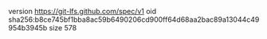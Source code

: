 version https://git-lfs.github.com/spec/v1
oid sha256:b8ce745bf1bba8ac59b6490206cd900ff64d68aa2bac89a13044c49954b3945b
size 578
